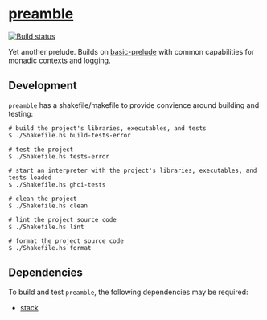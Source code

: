 # [preamble][preamble]

[![Build status][travis-img]][travis]

Yet another prelude. Builds on [basic-prelude][basic-prelude] with common
capabilities for monadic contexts and logging.

## Development

`preamble` has a shakefile/makefile to provide convience around building and testing:

    # build the project's libraries, executables, and tests
    $ ./Shakefile.hs build-tests-error
    
    # test the project
    $ ./Shakefile.hs tests-error
    
    # start an interpreter with the project's libraries, executables, and tests loaded
    $ ./Shakefile.hs ghci-tests
    
    # clean the project
    $ ./Shakefile.hs clean
    
    # lint the project source code
    $ ./Shakefile.hs lint
    
    # format the project source code
    $ ./Shakefile.hs format

## Dependencies

To build and test `preamble`, the following dependencies may be required:

+ [stack][stack]


[preamble]:      https://github.com/swift-nav/preamble
[hackage]:       https://hackage.haskell.org/package/preamble
[hackage-img]:   https://img.shields.io/hackage/v/preamble.svg?style=flat
[travis]:        https://travis-ci.org/swift-nav/preamble
[travis-img]:    https://img.shields.io/travis/swift-nav/preamble/master.svg?style=flat
[deps]:          http://packdeps.haskellers.com/feed?needle=preamble
[deps-img]:      https://img.shields.io/hackage-deps/v/preamble.svg?style=flat
[basic-prelude]: https://github.com/snoyberg/basic-prelude
[stack]:         https://docs.haskellstack.org/en/stable/README/#how-to-install
